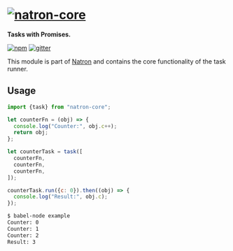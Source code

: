 # [![natron-core][natron-img]][natron-url]
**Tasks with Promises.**

[![npm][npm-img]][npm-url] [![gitter][gitter-img]][gitter-url]

This module is part of [Natron][natron-url] and contains the core functionality of the task runner.

## Usage

```js
import {task} from "natron-core";

let counterFn = (obj) => {
  console.log("Counter:", obj.c++);
  return obj;
};

let counterTask = task([
  counterFn,
  counterFn,
  counterFn,
]);

counterTask.run({c: 0}).then((obj) => {
  console.log("Result:", obj.c);
});
```

```sh
$ babel-node example
Counter: 0
Counter: 1
Counter: 2
Result: 3
```

[natron-img]: http://static.natronjs.com/img/natronjs.svg
[natron-url]: http://natronjs.com
[npm-img]: http://img.shields.io/npm/v/natron-core.svg
[npm-url]: https://npmjs.org/package/natron-core
[gitter-img]: https://badges.gitter.im/Join%20Chat.svg
[gitter-url]: https://gitter.im/natronjs/natron
